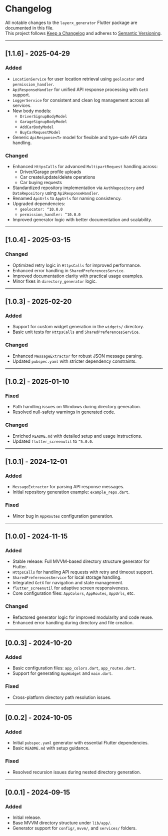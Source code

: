 # Changelog

All notable changes to the `layerx_generator` Flutter package are documented in this file.  
This project follows [Keep a Changelog](https://keepachangelog.com/en/1.0.0/) and adheres to [Semantic Versioning](https://semver.org/spec/v2.0.0.html).

---

## [1.1.6] - 2025-04-29

### Added
- `LocationService` for user location retrieval using `geolocator` and `permission_handler`.
- `ApiResponseHandler` for unified API response processing with `GetX` support.
- `LoggerService` for consistent and clean log management across all services.
- New body models:
    - `DriverSignupBodyModel`
    - `GarageSignupBodyModel`
    - `AddCarBodyModel`
    - `BuyCarRequestModel`
- Generic `ApiResponse<T>` model for flexible and type-safe API data handling.

### Changed
- Enhanced `HttpsCalls` for advanced `MultipartRequest` handling across:
    - Driver/Garage profile uploads
    - Car create/update/delete operations
    - Car buying requests
- Standardized repository implementation via `AuthRepository` and `DataRepository` using `ApiResponseHandler`.
- Renamed `ApiUrls` to `AppUrls` for naming consistency.
- Upgraded dependencies:
    - `geolocator: ^10.0.0`
    - `permission_handler: ^10.0.0`
- Improved generator logic with better documentation and scalability.

---

## [1.0.4] - 2025-03-15

### Changed
- Optimized retry logic in `HttpsCalls` for improved performance.
- Enhanced error handling in `SharedPreferencesService`.
- Improved documentation clarity with practical usage examples.
- Minor fixes in `directory_generator` logic.

---

## [1.0.3] - 2025-02-20

### Added
- Support for custom widget generation in the `widgets/` directory.
- Basic unit tests for `HttpsCalls` and `SharedPreferencesService`.

### Changed
- Enhanced `MessageExtractor` for robust JSON message parsing.
- Updated `pubspec.yaml` with stricter dependency constraints.

---

## [1.0.2] - 2025-01-10

### Fixed
- Path handling issues on Windows during directory generation.
- Resolved null-safety warnings in generated code.

### Changed
- Enriched `README.md` with detailed setup and usage instructions.
- Updated `flutter_screenutil` to `^5.0.0`.

---

## [1.0.1] - 2024-12-01

### Added
- `MessageExtractor` for parsing API response messages.
- Initial repository generation example: `example_repo.dart`.

### Fixed
- Minor bug in `AppRoutes` configuration generation.

---

## [1.0.0] - 2024-11-15

### Added
- Stable release: Full MVVM-based directory structure generator for Flutter.
- `HttpsCalls` for handling API requests with retry and timeout support.
- `SharedPreferencesService` for local storage handling.
- Integrated `GetX` for navigation and state management.
- `flutter_screenutil` for adaptive screen responsiveness.
- Core configuration files: `AppColors`, `AppRoutes`, `AppUrls`, etc.

### Changed
- Refactored generator logic for improved modularity and code reuse.
- Enhanced error handling during directory and file creation.

---

## [0.0.3] - 2024-10-20

### Added
- Basic configuration files: `app_colors.dart`, `app_routes.dart`.
- Support for generating `AppWidget` and `main.dart`.

### Fixed
- Cross-platform directory path resolution issues.

---

## [0.0.2] - 2024-10-05

### Added
- Initial `pubspec.yaml` generator with essential Flutter dependencies.
- Basic `README.md` with setup guidance.

### Fixed
- Resolved recursion issues during nested directory generation.

---

## [0.0.1] - 2024-09-15

### Added
- Initial release.
- Base MVVM directory structure under `lib/app/`.
- Generator support for `config/`, `mvvm/`, and `services/` folders.
